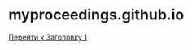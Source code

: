 # myproceedings.github.io
[Перейти к Заголовку 1](Platonic-ideology-possibilities-and-advantages-for-modern-life.md)
